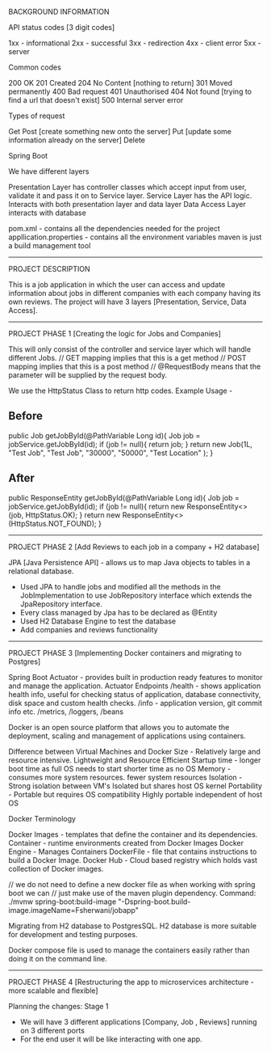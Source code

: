 BACKGROUND INFORMATION

API status codes [3 digit codes]

1xx - informational
2xx - successful
3xx - redirection
4xx - client error
5xx - server

Common codes

200 OK
201 Created
204 No Content [nothing to return]
301 Moved permanently
400 Bad request
401 Unauthorised
404 Not found [trying to find a url that doesn't exist]
500 Internal server error

Types of request

Get
Post [create something new onto the server]
Put [update some information already on the server]
Delete

Spring Boot

We have different layers

Presentation Layer
has controller classes which accept input from user, validate it and pass it on to Service layer.
Service Layer
has the API logic. Interacts with both presentation layer and data layer
Data Access Layer
interacts with database

pom.xml - contains all the dependencies needed for the project
appllication.properties - contains all the environment variables
maven is just a build management tool

------------------------------------------------------------------------------------------------------
PROJECT DESCRIPTION

This is a job application in which the user can access and update information about jobs in different 
companies with each company having its own reviews. The project will have 3 layers [Presentation, Service,
Data Access].

------------------------------------------------------------------------------------------------------
PROJECT PHASE 1 [Creating the logic for Jobs and Companies]

This will only consist of the controller and service layer which will handle different Jobs.
// GET mapping implies that this is a get method
// POST mapping implies that this is a post method
// @RequestBody means that the parameter will be supplied by the request body.

We use the HttpStatus Class to return http codes.
Example Usage -

Before
- 
public Job getJobById(@PathVariable Long id){
Job job = jobService.getJobById(id);
if (job != null){
return job;
}
return new Job(1L, "Test Job", "Test Job", "30000", "50000", "Test Location" );
}

After
-
public ResponseEntity<Job> getJobById(@PathVariable Long id){
Job job = jobService.getJobById(id);
if (job != null){
return new ResponseEntity<>(job, HttpStatus.OK);
}
return new ResponseEntity<>(HttpStatus.NOT_FOUND);
}

------------------------------------------------------------------------------------------------
PROJECT PHASE 2 [Add Reviews to each job in a company + H2 database]

JPA [Java Persistence API] - allows us to map Java objects to tables in a relational database.
- Used JPA to handle jobs and modified all the methods in the JobImplementation to use JobRepository
interface which extends the JpaRepository interface.
- Every class managed by Jpa has to be declared as @Entity
- Used H2 Database Engine to test the database
- Add companies and reviews functionality

--------------------------------------------------------------------------------------------------
PROJECT PHASE 3 [Implementing Docker containers and migrating to Postgres]

Spring Boot Actuator - provides built in production ready features to monitor and manage the 
                       application.
Actuator Endpoints
/health - shows application health info, useful for checking status of application, database
          connectivity, disk space and custom health checks.
/info - application version, git commit info etc.
/metrics, /loggers, /beans

Docker is an open source platform that allows you to automate the deployment, scaling and management
of applications using containers.

Difference between Virtual Machines and Docker
Size - Relatively large and resource intensive.
       Lightweight and Resource Efficient
Startup time - longer boot time as full OS needs to start
                shorter time as no OS
Memory - consumes more system resources.
         fewer system resources
Isolation - Strong isolation between VM's
            Isolated but shares host OS kernel
Portability - Portable but requires OS compatibility
              Highly portable independent of host OS

Docker Terminology

Docker Images - templates that define the container and its dependencies.
Container - runtime environments created from Docker Images
Docker Engine - Manages Containers
DockerFile - file that contains instructions to build a Docker Image.
Docker Hub - Cloud based registry which holds  vast collection of Docker images.

// we do not need to define a new docker file as when working with spring boot we can 
// just make use of the maven plugin dependency.
Command: ./mvnw spring-boot:build-image "-Dspring-boot.build-image.imageName=Fsherwani/jobapp"

Migrating from H2 database to PostgresSQL.
H2 database is more suitable for development and testing purposes.

Docker compose file is used to manage the containers easily rather than doing it on the
command line.

--------------------------------------------------------------------------------------------------
PROJECT PHASE 4 [Restructuring the app to microservices architecture - more scalable and flexible]

Planning the changes:
Stage 1
- We will have 3 different applications [Company, Job , Reviews] running on 3 different ports
- For the end user it will be like interacting with one app.







